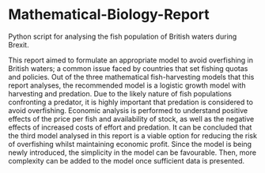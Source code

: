 # Mathematical-Biology-Report
Python script for analysing the fish population of British waters during Brexit. 

This report aimed to formulate an appropriate model to avoid overfishing in British waters; a common issue faced by countries that set fishing quotas and policies. Out of the three mathematical fish-harvesting models that this report analyses, the recommended model is a logistic growth model with harvesting and predation. Due to the likely nature of fish populations confronting a predator, it is highly important that predation is considered to avoid overfishing. Economic analysis is performed to understand positive effects of the price per fish and availability of stock, as well as the negative effects of increased costs of effort and predation. It can be concluded that the third model analysed in this report is a viable option for reducing the risk of overfishing whilst maintaining economic profit. Since the model is being newly introduced, the simplicity in the model can be favourable. Then, more complexity can be added to the model once sufficient data is presented.
